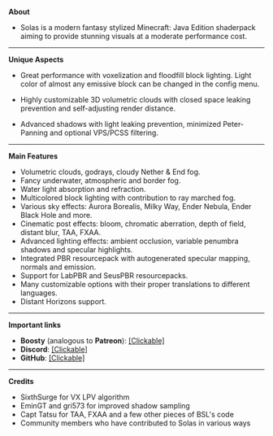 **About**

+ Solas is a modern fantasy stylized Minecraft: Java Edition shaderpack aiming to provide stunning visuals at a moderate performance cost.

------------------------------------

**Unique Aspects**

+ Great performance with voxelization and floodfill block lighting. Light color of almost any emissive block can be changed in the config menu.

+ Highly customizable 3D volumetric clouds with closed space leaking prevention and self-adjusting render distance.

+ Advanced shadows with light leaking prevention, minimized Peter-Panning and optional VPS/PCSS filtering.

------------------------------------

**Main Features**
+ Volumetric clouds, godrays, cloudy Nether & End fog.
+ Fancy underwater, atmospheric and border fog.
+ Water light absorption and refraction.
+ Multicolored block lighting with contribution to ray marched fog.
+ Various sky effects: Aurora Borealis, Milky Way, Ender Nebula, Ender Black Hole and more.
+ Cinematic post effects: bloom, chromatic aberration, depth of field, distant blur, TAA, FXAA.
+ Advanced lighting effects: ambient occlusion, variable penumbra shadows and specular highlights.
+ Integrated PBR resourcepack with autogenerated specular mapping, normals and emission.
+ Support for LabPBR and SeusPBR resourcepacks.
+ Many customizable options with their proper translations to different languages.
+ Distant Horizons support.

------------------------------------

**Important links**

+ **Boosty** (analogous to **Patreon**): [[Clickable]](https://boosty.to/septonious)
+ **Discord**: [[Clickable]](https://discord.gg/HEw9DbQwuM)
+ **GitHub**: [[Clickable]](https://github.com/Septonious/Solas-Shader)

------------------------------------

**Credits**

+ SixthSurge for VX LPV algorithm
+ EminGT and gri573 for improved shadow sampling
+ Capt Tatsu for TAA, FXAA and a few other pieces of BSL's code
+ Community members who have contributed to Solas in various ways